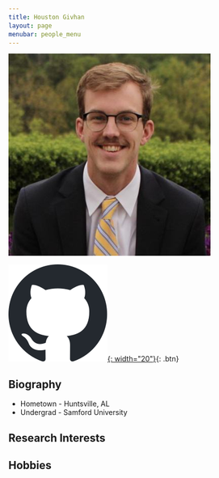 ```yaml
---
title: Houston Givhan 
layout: page
menubar: people_menu
---
```


![houstongivhan](/img/people/houstongivhan.jpg)

[![GitHub](/img/icons/github.svg){: width="20"}](https://github.com/rhgivhan){: .btn} &nbsp;

## Biography
- Hometown - Huntsville, AL
- Undergrad - Samford University

## Research Interests

## Hobbies

